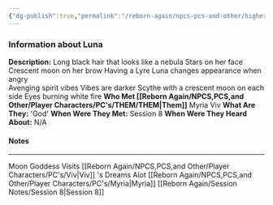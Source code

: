 ```yaml
---
{"dg-publish":true,"permalink":"/reborn-again/npcs-pcs-and-other/higher-powers/luna/"}
---
```


### Information about Luna
**Description:** Long black hair that looks like a nebula
Stars on her face 
Crescent moon on her brow 
Having a Lyre 
Luna changes appearance when angry  
Avenging spirit vibes 
Vibes are darker 
Scythe with a crescent moon on each side 
Eyes burning white fire 
**Who Met [[Reborn Again/NPCS,PCS,and Other/Player Characters/PC's/THEM/THEM\|Them]]** Myria Viv
**What Are They:** 'God'
**When Were They Met:** Session 8
**When Were They Heard About:** N/A

#### Notes
---
Moon Goddess Visits [[Reborn Again/NPCS,PCS,and Other/Player Characters/PC's/Viv\|Viv]] 's Dreams Alot 
[[Reborn Again/NPCS,PCS,and Other/Player Characters/PC's/Myria\|Myria]]
[[Reborn Again/Session Notes/Session 8\|Session 8]]
